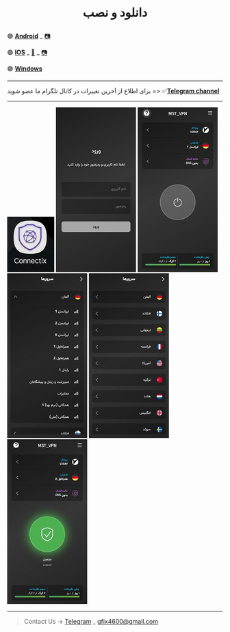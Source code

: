 
<h1>
<center> 
        <p>
          دانلود و نصب 
        </p>
</center>
</h1>


🟣 [**Android**](https://apps.irancdn.org/android/Connectix-1.3.2.apk) _ [📷](https://github.com/mostafacpr/connectix/blob/main/image/cadn.jpg)
 
🟣 [**IOS**](http://testflight.apple.com/join/ATDvld9Y)  _ [🎥](https://drive.google.com/file/d/1ZNYhNTZCxctBvze1bEsSok4ujWjHx756/view?usp=drive_web) _ [📷](https://github.com/mostafacpr/connectix/blob/main/image/cios.jpg)

🟣 [**Windows**](https://apps.irancdn.org/windows/Connectix-1.3.2.zip)


---
برای اطلاع از آخرین تغییرات در کانال تلگرام ما عضو شوید =>
✅[**Telegram channel**](https://t.me/+zqVIDH8qV6c4Njc8)

---

<img src="image/c4.jpg" />

<img src="image/1.jpg" />

<img src="image/2.jpg" />

<img src="image/4.jpg" />

<img src="image/3.jpg" />

<img src="image/5.jpg" />

__________________________________________

> Contact Us → [Telegram](http://t.me/fastfixgsm) _ [gfix4600@gmail.com](mailto:gfix4600@gmail.com)       


